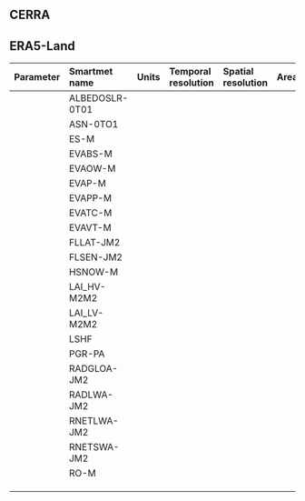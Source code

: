 ## CERRA

## ERA5-Land

| Parameter | Smartmet name  | Units | Temporal resolution | Spatial resolution| Area | Generation | 
| :---------------- | :------ | :---- | :------ | :---- | :------ |:-- |
|| ALBEDOSLR-0T01 |  |||||
|| ASN-0TO1 |  |||||
|| ES-M |  |||||
|| EVABS-M |  |||||
|| EVAOW-M |  |||||
|| EVAP-M |  |||||
|| EVAPP-M |  |||||
|| EVATC-M |  |||||
|| EVAVT-M |  |||||
|| FLLAT-JM2 |  |||||
|| FLSEN-JM2 |  |||||
|| HSNOW-M |  |||||
|| LAI_HV-M2M2 |  |||||
|| LAI_LV-M2M2 |  |||||
|| LSHF |  |||||
|| PGR-PA |  |||||
|| RADGLOA-JM2 |  |||||
|| RADLWA-JM2 |  |||||
|| RNETLWA-JM2 |  |||||
|| RNETSWA-JM2 |  |||||
|| RO-M |  |||||
||  |  |||||
||  |  |||||
||  |  |||||

